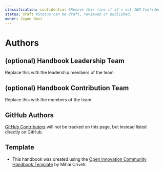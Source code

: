 ```yaml
---
classification: confidential #Remove this line if it's not IBM Confidential.
status: draft #Status can be draft, reviewed or published. 
owner: Jagan Dusi
---
```

# Authors

## (optional) Handbook Leadership Team
Replace this with the leadership members of the team


## (optional) Handbook Contribution Team 
Replace this with the members of the team

## GitHub Authors
[GitHub Contributors](https://github.ibm.com/IBM-Cloud-Satellite-and-PaaS-Community/techzonedemos/cobaltiron-demo-oict/graphs/contributors) will not be tracked on this page, but instead listed directly on GitHub.

## Template

- This handbook was created using the [Open Innovation Community Handbook Template](https://github.ibm.com/oic/handbook-template) by Mihai Criveti.
